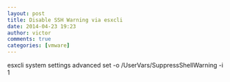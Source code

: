 ```yaml
---
layout: post
title: Disable SSH Warning via esxcli
date: 2014-04-23 19:23
author: victor
comments: true
categories: [vmware]
---
```

esxcli system settings advanced set -o /UserVars/SuppressShellWarning -i 1

